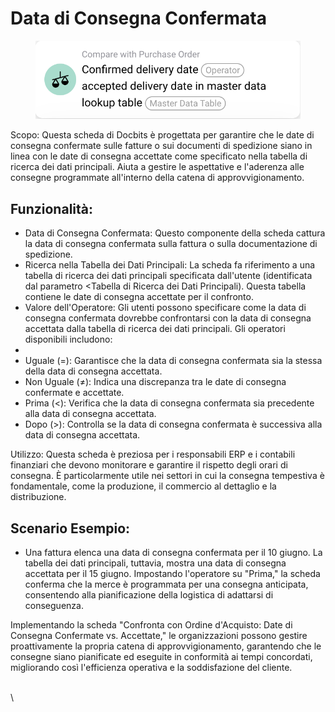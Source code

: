 # Data di Consegna Confermata

<figure><img src="../../../.gitbook/assets/image.png" alt=""><figcaption></figcaption></figure>

Scopo: Questa scheda di Docbits è progettata per garantire che le date di consegna confermate sulle fatture o sui documenti di spedizione siano in linea con le date di consegna accettate come specificato nella tabella di ricerca dei dati principali. Aiuta a gestire le aspettative e l'aderenza alle consegne programmate all'interno della catena di approvvigionamento.

## Funzionalità:

* Data di Consegna Confermata: Questo componente della scheda cattura la data di consegna confermata sulla fattura o sulla documentazione di spedizione.
* Ricerca nella Tabella dei Dati Principali: La scheda fa riferimento a una tabella di ricerca dei dati principali specificata dall'utente (identificata dal parametro \<Tabella di Ricerca dei Dati Principali). Questa tabella contiene le date di consegna accettate per il confronto.
* Valore dell'Operatore: Gli utenti possono specificare come la data di consegna confermata dovrebbe confrontarsi con la data di consegna accettata dalla tabella di ricerca dei dati principali. Gli operatori disponibili includono:
*
* Uguale (=): Garantisce che la data di consegna confermata sia la stessa della data di consegna accettata.
* Non Uguale (≠): Indica una discrepanza tra le date di consegna confermate e accettate.
* Prima (<): Verifica che la data di consegna confermata sia precedente alla data di consegna accettata.
* Dopo (>): Controlla se la data di consegna confermata è successiva alla data di consegna accettata.

Utilizzo: Questa scheda è preziosa per i responsabili ERP e i contabili finanziari che devono monitorare e garantire il rispetto degli orari di consegna. È particolarmente utile nei settori in cui la consegna tempestiva è fondamentale, come la produzione, il commercio al dettaglio e la distribuzione.

## Scenario Esempio:

* Una fattura elenca una data di consegna confermata per il 10 giugno. La tabella dei dati principali, tuttavia, mostra una data di consegna accettata per il 15 giugno. Impostando l'operatore su "Prima," la scheda conferma che la merce è programmata per una consegna anticipata, consentendo alla pianificazione della logistica di adattarsi di conseguenza.

Implementando la scheda "Confronta con Ordine d'Acquisto: Date di Consegna Confermate vs. Accettate," le organizzazioni possono gestire proattivamente la propria catena di approvvigionamento, garantendo che le consegne siano pianificate ed eseguite in conformità ai tempi concordati, migliorando così l'efficienza operativa e la soddisfazione del cliente.

\
\
